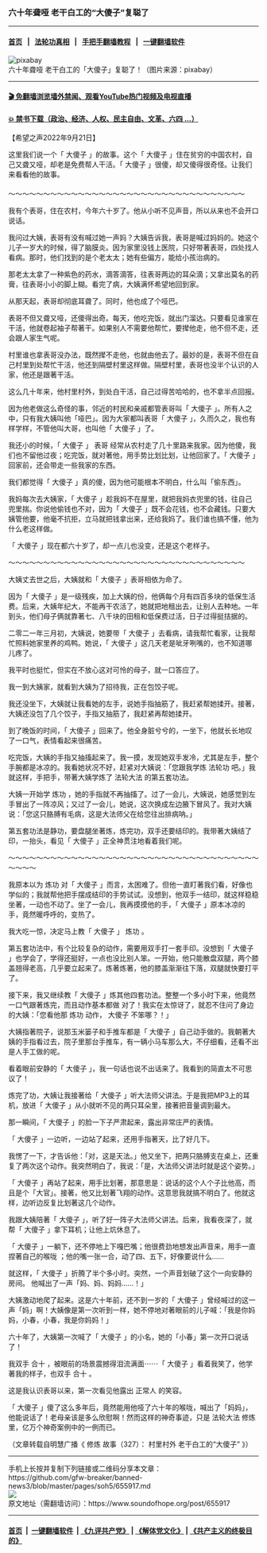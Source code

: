 ### 六十年聋哑 老干白工的“大傻子”复聪了
------------------------

#### [首页](https://github.com/gfw-breaker/banned-news3/blob/master/README.md) &nbsp;&nbsp;|&nbsp;&nbsp; [法轮功真相](https://github.com/begood0513/basic/blob/master/README.md)  &nbsp;&nbsp;|&nbsp;&nbsp; [手把手翻墙教程](https://github.com/gfw-breaker/guides/wiki)  &nbsp;&nbsp;|&nbsp;&nbsp; [一键翻墙软件](https://github.com/gfw-breaker/nogfw/blob/master/README.md)  



<div><img alt="pixabay" src="https://img.soundofhope.org/2022-09/1663788584865.jpg"/>
<br/><figcaption class="caption">
 六十年聋哑 老干白工的「大傻子」复聪了！（图片来源：pixabay）
</figcaption></div><hr/>

#### [ 🎬  免翻墙浏览墙外禁闻、观看YouTube热门视频及电视直播](https://github.com/gfw-breaker/HelloWorld)

#### [ 💥  禁书下载（政治、经济、人权、民主自由、文革、六四 ...）](https://github.com/gfw-breaker/books/blob/master/README.md)

<div><div class="Content__Wrapper sc-1bvya0-0 grZQxZ">
 <p class="meta-top">
  <span class="meta">
   【希望之声2022年9月21日】
  </span>
 </p>
 <p style="margin-bottom:19px">
  <w:sdt id="-1620495347" sdttag="goog_rdk_11">
   这里我们说一个「
   <ok href="/term/786675">
    大傻子
   </ok>
   」的故事。这个「
   <ok href="/term/786675">
    大傻子
   </ok>
   」住在贫穷的中国农村，自己又聋又哑，却老是免费帮人干活。「
   <ok href="/term/786675">
    大傻子
   </ok>
   」很傻，却又傻得很奇怪。让我们来看看他的故事。
  </w:sdt>
 </p>
 <p>
  <w:sdt id="-1620495346" sdttag="goog_rdk_12">
   ～～～～～～～～～～～～～～～～～～～～～～～～～～～～～～～～～～
  </w:sdt>
 </p>
 <p>
  <w:sdt id="-1620495345" sdttag="goog_rdk_13">
   我有个表哥，住在农村，今年六十岁了。他从小听不见声音，所以从来也不会开口说话。
  </w:sdt>
 </p>
 <p>
  <w:sdt id="-1620495344" sdttag="goog_rdk_14">
   我问过大姨，表哥有没有喊过她一声妈？大姨告诉我，表哥是喊过妈妈的。她这个儿子一岁大的时候，得了脑膜炎。因为家里没钱上医院，只好带著表哥，四处找人看病。那时，他们找到的是个老太太；她有些偏方，能给小孩治病的。
  </w:sdt>
 </p>
 <p>
  <w:sdt id="-1620495343" sdttag="goog_rdk_15">
   那老太太拿了一种紫色的药水，滴答滴答，往表哥两边的耳朵滴；又拿出莫名的药膏，往表哥小小的脚上糊。看完了病，大姨满怀希望地回到家。
  </w:sdt>
 </p>
 <p>
  <w:sdt id="-1620495342" sdttag="goog_rdk_16">
   从那天起，表哥却彻底耳聋了。同时，他也成了个哑巴。
  </w:sdt>
 </p>
 <p>
  <w:sdt id="-1620495340" sdttag="goog_rdk_18">
   表哥不但又聋又哑，还傻得出奇。每天，他吃完饭，就出门溜达。只要看见谁家在干活，他就卷起袖子帮著干。如果别人不需要他帮忙，要撵他走，他不但不走，还会跟人家生气呢。
  </w:sdt>
 </p>
 <p>
  村里谁也拿表哥没办法，既然撵不走他，也就由他去了。最妙的是，表哥不但在自己村里到处帮忙干活，他还到隔壁村里这样做。隔壁村里，表哥也没半个认识的人家，他还是跟著干活。
  <w:sdtpr>
  </w:sdtpr>
 </p>
 <p>
  这么几十年来，他村里村外，到处白干活，自己过得苦哈哈的，也不拿半点回报。
 </p>
 <p>
  <w:sdt id="-1620495338" sdttag="goog_rdk_20">
   因为他老做这么奇怪的事，邻近的村民和亲戚都管表哥叫「
   <ok href="/term/786675">
    大傻子
   </ok>
   」。所有人之中，只有我大姨叫他「哑巴」。因为大家都叫表哥「
   <ok href="/term/786675">
    大傻子
   </ok>
   」，久而久之，我也有样学样，不管他叫大哥，也叫他「
   <ok href="/term/786675">
    大傻子
   </ok>
   」了。
  </w:sdt>
 </p>
 <p>
  <w:sdt id="-1620495337" sdttag="goog_rdk_22">
   我还小的时候，「
   <ok href="/term/786675">
    大傻子
   </ok>
   」
  </w:sdt>
  <w:sdt id="-1620495336" sdttag="goog_rdk_21">
  </w:sdt>
  <w:sdt id="-1620495335" sdttag="goog_rdk_23">
   表哥
  </w:sdt>
  <w:sdt id="-1620495334" sdttag="goog_rdk_24">
   经常从农村走了几十里路来我家。因为他傻，我们也不留他过夜；吃完饭，就对著他，用手势比划比划，让他回家了。「
   <ok href="/term/786675">
    大傻子
   </ok>
   」回家前，还会带走一些我家的东西。
  </w:sdt>
 </p>
 <p>
  <w:sdt id="-1620495333" sdttag="goog_rdk_25">
   我们都觉得「
   <ok href="/term/786675">
    大傻子
   </ok>
   」真的傻，因为他可能根本不明白，什么叫「偷东西」。
  </w:sdt>
 </p>
 <p>
  <w:sdt id="-1620495332" sdttag="goog_rdk_26">
   我妈每次去大姨家，「
   <ok href="/term/786675">
    大傻子
   </ok>
   」趁我妈不在屋里，就把我妈衣兜里的钱，往自己兜里揣。你说他偷钱也不对，因为「
   <ok href="/term/786675">
    大傻子
   </ok>
   」既不会花钱，也不会藏钱。只要大姨管他要，他毫不抗拒，立马就把钱拿出来，还给我妈了。我们谁也搞不懂，他为什么老这样做。
  </w:sdt>
 </p>
 <p>
  <w:sdt id="-1620495331" sdttag="goog_rdk_27">
   「
   <ok href="/term/786675">
    大傻子
   </ok>
   」现在都六十岁了，却一点儿也没变，还是这个老样子。
  </w:sdt>
 </p>
 <p>
  <w:sdt id="-1620495330" sdttag="goog_rdk_28">
   ～～～～～～～～～～～～～～～～～～～～～～～～～～～～～～～～～～
  </w:sdt>
 </p>
 <p>
  <w:sdt id="-1620495329" sdttag="goog_rdk_29">
   大姨丈去世之后，大姨就和「
   <ok href="/term/786675">
    大傻子
   </ok>
   」表哥相依为命了。
  </w:sdt>
 </p>
 <p>
  <w:sdt id="-1620495328" sdttag="goog_rdk_30">
   因为「
   <ok href="/term/786675">
    大傻子
   </ok>
   」是一级残疾，加上大姨的份，他俩每个月有四百多块的低保生活费。后来，大姨年纪大，不能再干农活了，她就把地租出去，让别人去种地。一年到头，他们母子俩就靠著七、八千块的田租和低保费过活，日子过得挺拮据的。
  </w:sdt>
 </p>
 <p>
  <w:sdt id="-1620495327" sdttag="goog_rdk_31">
   二零二一年三月初，大姨说，她要带「
   <ok href="/term/786675">
    大傻子
   </ok>
   」去看病，请我帮忙看家，让我帮忙照料她家里养的鸡鸭。她说，「
   <ok href="/term/786675">
    大傻子
   </ok>
   」这几天老是呲牙咧嘴的，也不知道哪儿疼了。
  </w:sdt>
 </p>
 <p>
  <w:sdt id="-1620495326" sdttag="goog_rdk_32">
   我平时也挺忙，但实在不放心这对可怜的母子，就一口答应了。
  </w:sdt>
 </p>
 <p>
  <w:sdt id="-1620495324" sdttag="goog_rdk_34">
   我一到大姨家，就看到大姨为了招待我，正在包饺子呢。
  </w:sdt>
 </p>
 <p>
  <w:sdt id="-1620495323" sdttag="goog_rdk_35">
   我还没坐下，大姨就让我看她的左手，说她手指抽筋了，我赶紧帮她揉开。接著，大姨还没包了几个饺子，手指又抽筋了，我赶紧再帮她揉开。
  </w:sdt>
 </p>
 <p>
  <w:sdt id="-1620495322" sdttag="goog_rdk_36">
   到了晚饭的时间，「
   <ok href="/term/786675">
    大傻子
   </ok>
   」回来了。他全身脏兮兮的，一坐下，他就长长地叹了一口气，表情看起来很痛苦。
  </w:sdt>
 </p>
 <p>
  <w:sdt id="-1620495321" sdttag="goog_rdk_37">
   吃完饭，大姨的手指又抽搐起来了。我一摸，发现她双手发冷，尤其是左手，整个手腕都是冰凉的。我看她状况不好，赶紧对大姨说：「您跟我学炼
   <ok href="/term/968">
    法轮功
   </ok>
   吧。」我就这样，手把手，带著大姨学炼了
   <ok href="/term/8055">
    法轮大法
   </ok>
   的第五套功法。
  </w:sdt>
 </p>
 <p>
  <w:sdt id="-1620495320" sdttag="goog_rdk_38">
   大姨一开始学
   <ok href="/term/351703">
    炼功
   </ok>
   ，她的手指就不再抽搐了。过了一会儿，大姨说，她感觉到左手冒出了一阵凉风；又过了一会儿，她说，这次换成左边腋下冒风了。我对大姨说：「您这只胳膊有毛病，这是大法师父在给您往出排病呐。」
  </w:sdt>
 </p>
 <p>
  <w:sdt id="-1620495319" sdttag="goog_rdk_39">
   第五套功法是静功，要盘腿坐著炼，炼完功，双手还要结印的。我带著大姨结了印，一抬头，看见「
   <ok href="/term/786675">
    大傻子
   </ok>
   」正全神贯注地看着我们呢。
  </w:sdt>
 </p>
 <p>
  ～～～～～～～～～～～～～～～～～～～～～～～～～～～～～～～～～～～～～～～～
 </p>
 <p>
  <w:sdt id="-1620495317" sdttag="goog_rdk_41">
   我原本以为
   <ok href="/term/351703">
    炼功
   </ok>
   对「
   <ok href="/term/786675">
    大傻子
   </ok>
   」而言，太困难了。但他一直盯著我们看，好像也学似的；我就帮他把手摆成结印的手势试试。没想到，他双手一结印，就这样稳稳坐著，一动也不动了。坐了一会儿，我再摸摸他的手，「
   <ok href="/term/786675">
    大傻子
   </ok>
   」原本冰凉的手，竟然暖呼呼的，变热了。
  </w:sdt>
 </p>
 <p>
  <w:sdt id="-1620495316" sdttag="goog_rdk_42">
   我大吃一惊，决定马上教「
   <ok href="/term/786675">
    大傻子
   </ok>
   」
   <ok href="/term/351703">
    炼功
   </ok>
   。
  </w:sdt>
 </p>
 <p>
  <w:sdt id="-1620495315" sdttag="goog_rdk_43">
   第五套功法中，有个比较复杂的动作，需要用双手打一套手印。没想到「
   <ok href="/term/786675">
    大傻子
   </ok>
   」也学会了，学得还挺好，一点也没比别人笨。一开始，他只能散盘双腿，两个膝盖翘得老高，几乎要立起来了。炼著炼著，他的膝盖渐渐往下落，双腿就快要打平了。
  </w:sdt>
 </p>
 <p>
  <w:sdt id="-1620495314" sdttag="goog_rdk_44">
   接下来，我又继续教「
   <ok href="/term/786675">
    大傻子
   </ok>
   」炼其他四套功法。整整一个多小时下来，他竟然一口气跟著炼完，而且动作基本都做
  </w:sdt>
  <w:sdt id="-1620495313" sdttag="goog_rdk_45">
   对了！我实在太惊讶了，就忍不住问了身边的大姨：「您看他那
   <ok href="/term/351703">
    炼功
   </ok>
   动作，
   <ok href="/term/786675">
    大傻子
   </ok>
   不笨哪？！」
  </w:sdt>
 </p>
 <p>
  <w:sdt id="-1620495312" sdttag="goog_rdk_46">
   大姨指著院子，说那玉米篓子和手推车都是「
   <ok href="/term/786675">
    大傻子
   </ok>
   」自己动手做的。我朝著大姨的手指看过去，院子里那台手推车，有一辆小马车那么大，不仔细看，还看不出是人手工做的呢。
  </w:sdt>
 </p>
 <p>
  <w:sdt id="-1620495311" sdttag="goog_rdk_47">
   看着眼前安静的「
   <ok href="/term/786675">
    大傻子
   </ok>
   」，我一句话也说不出话来了。我看到的简直太不可思议了！
  </w:sdt>
 </p>
 <p>
  <w:sdt id="-1620495309" sdttag="goog_rdk_49">
   炼完了功，大姨让我接著给「
   <ok href="/term/786675">
    大傻子
   </ok>
   」听大法师父讲法。于是我把MP3上的耳机，放进「
   <ok href="/term/786675">
    大傻子
   </ok>
   」从小就听不见的两只耳朵里，接著把音量调到最大。
  </w:sdt>
 </p>
 <p>
  <w:sdt id="-1620495308" sdttag="goog_rdk_50">
   那一瞬间，「
   <ok href="/term/786675">
    大傻子
   </ok>
   」的脸一下子严肃起来，露出非常庄严的表情。
  </w:sdt>
 </p>
 <p>
  「
  <ok href="/term/786675">
   大傻子
  </ok>
  」一边听，一边站了起来，还用手指著天，比了好几下。
  <w:sdtpr>
  </w:sdtpr>
 </p>
 <p>
  我愣了一下，才告诉他：「对，这是天法。」他又坐下，把两只胳膊支在桌上，还重复了两次这个动作。我突然明白了，我说：「是，大法师父讲法时就是这个姿势。」
 </p>
 <p>
  <w:sdt id="-1620495306" sdttag="goog_rdk_52">
   「
   <ok href="/term/786675">
    大傻子
   </ok>
   」再站了起来，用手比划著，那意思是：说话的这个人个子比他高，而且是个「大官」。接著，他又比划著飞翔的动作。这意思我就搞不明白了。他就这样，边听边反复比划著这几个动作。
  </w:sdt>
 </p>
 <p>
  <w:sdt id="-1620495305" sdttag="goog_rdk_53">
   我跟大姨陪著「
   <ok href="/term/786675">
    大傻子
   </ok>
   」，听了好一阵子大法师父讲法。后来，我看夜深了，就帮「
   <ok href="/term/786675">
    大傻子
   </ok>
   」拿下耳机；让他上炕休息了。
  </w:sdt>
 </p>
 <p>
  <w:sdt id="-1620495304" sdttag="goog_rdk_54">
   「
   <ok href="/term/786675">
    大傻子
   </ok>
   」一躺下，还不停地上下嘎巴嘴；他很费劲地想发出声音来，用手一直捏著自己的喉咙
  </w:sdt>
  <w:sdt id="-1620495303" sdttag="goog_rdk_55">
   ；他的嘴一张一合，动了四、五下，好像要说什么……
  </w:sdt>
 </p>
 <p>
  <w:sdt id="-1620495302" sdttag="goog_rdk_56">
   就这样，「
   <ok href="/term/786675">
    大傻子
   </ok>
   」折腾了半个多小时。突然，一个声音划破了这个一向安静的房间。
   <w:sdt id="-761759461" sdttag="goog_rdk_57">
    他喊出了一声「妈、妈、妈妈……！」
   </w:sdt>
  </w:sdt>
 </p>
 <p>
  <w:sdt id="-1620495300" sdttag="goog_rdk_58">
   大姨激动地爬了起来。这是六十年前，还不到一岁的「
   <ok href="/term/786675">
    大傻子
   </ok>
   」曾经喊过的这一声「妈」啊！大姨像是第一次听到一样，她不停地对著眼前的儿子喊：「我是你妈妈，小春，小春，我是你妈妈！」
  </w:sdt>
 </p>
 <p>
  <w:sdt id="-1620495299" sdttag="goog_rdk_59">
   六十年了，大姨第一次喊了「
   <ok href="/term/786675">
    大傻子
   </ok>
   」的小名，她的「小春」第一次开口说话了！
  </w:sdt>
 </p>
 <p>
  <w:sdt id="-1620495298" sdttag="goog_rdk_60">
   我双手
   <ok href="/term/786672">
    合十
   </ok>
   ，被眼前的场景震撼得泪流满面⋯⋯「
   <ok href="/term/786675">
    大傻子
   </ok>
   」看着我笑了，他学著我的样子，也双手
   <ok href="/term/786672">
    合十
   </ok>
   。
  </w:sdt>
 </p>
 <p>
  <w:sdt id="-1620495297" sdttag="goog_rdk_62">
   这是我认识表哥以来，第一次看见他露出
  </w:sdt>
  <w:sdt id="-1620495296" sdttag="goog_rdk_61">
  </w:sdt>
  <w:sdt id="-1620495295" sdttag="goog_rdk_63">
   正常人
  </w:sdt>
  <w:sdt id="-1620495294" sdttag="goog_rdk_64">
   的笑容。
  </w:sdt>
 </p>
 <p>
  <w:sdt id="-1620495293" sdttag="goog_rdk_65">
   「
   <ok href="/term/786675">
    大傻子
   </ok>
   」傻了这么多年后，竟然能用他哑了六十年的喉咙，喊出了「妈妈」，他能说话了！老母亲该是多么欣慰啊！然而这样的神奇事迹，只是
   <ok href="/term/8055">
    法轮大法
   </ok>
   <ok href="/term/554195">
    修炼
   </ok>
   里，亿万个神奇案例中的一例而已。
  </w:sdt>
 </p>
 <p>
  <w:sdt id="-1620495292" sdttag="goog_rdk_66">
   （文章转载自明慧广播《
  </w:sdt>
  <ok href="/term/554195">
   修炼
  </ok>
  故事（327）：
  <ok href="https://www.mhradio.org/showprogram/14396.html">
   村里村外 老干白工的“大傻子”
  </ok>
  》）
 </p>
</div>
</div>
<hr/>
手机上长按并复制下列链接或二维码分享本文章：<br/>
https://github.com/gfw-breaker/banned-news3/blob/master/pages/soh5/655917.md <br/>
<a href='https://github.com/gfw-breaker/banned-news3/blob/master/pages/soh5/655917.md'><img src='https://github.com/gfw-breaker/banned-news3/blob/master/pages/soh5/655917.md.png'/></a> <br/>
原文地址（需翻墙访问）：https://www.soundofhope.org/post/655917


------------------------
#### [首页](https://github.com/gfw-breaker/banned-news3/blob/master/README.md) &nbsp;|&nbsp; [一键翻墙软件](https://github.com/gfw-breaker/nogfw/blob/master/README.md) &nbsp;| [《九评共产党》](https://github.com/gfw-breaker/9ping.md/blob/master/README.md#九评之一评共产党是什么) | [《解体党文化》](https://github.com/gfw-breaker/jtdwh.md/blob/master/README.md) | [《共产主义的终极目的》](https://github.com/gfw-breaker/gczydzjmd.md/blob/master/README.md)


<img src='http://gfw-breaker.win/banned-news3/pages/soh5/655917.md' width='0px' height='0px'/>